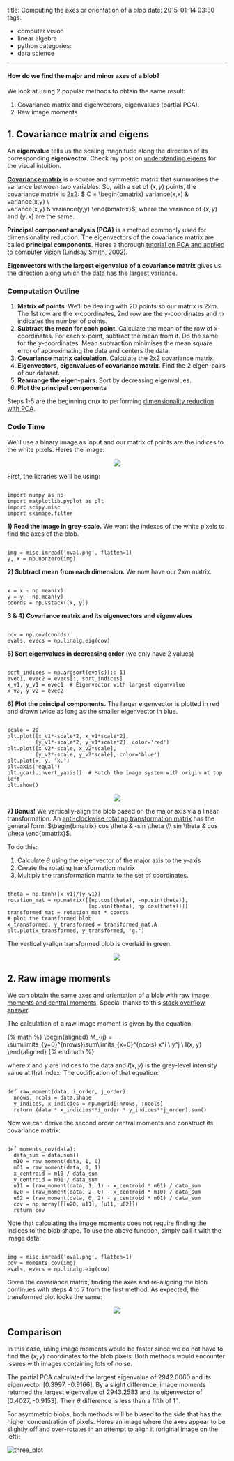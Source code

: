title: Computing the axes or orientation of a blob
date: 2015-01-14 03:30
tags:
- computer vision
- linear algebra
- python
categories:
- data science
---

#### How do we find the major and minor axes of a blob?
We look at using 2 popular methods to obtain the same result:

1. Covariance matrix and eigenvectors, eigenvalues (partial PCA).
2. Raw image moments

## 1. Covariance matrix and eigens
An **eigenvalue** tells us the scaling magnitude along the direction of its corresponding **eigenvector**. Check my post on [understanding eigens](https://alyssaq.github.io/2015/understanding-eigenvectors-and-eigenvalues-visually) for the visual intuition.

[**Covariance matrix**](http://mathworld.wolfram.com/CovarianceMatrix.html) is a square and symmetric matrix that summarises the variance between two variables. So, with a set of $(x, y)$ points, the covariance matrix is 2x2:
$ C = \begin{bmatrix}
variance(x,x) & variance(x,y) \\\
variance(x,y) & variance(y,y)
\end{bmatrix}$, where the variance of $(x, y)$ and $(y, x)$ are the same.

**Principal component analysis (PCA)** is a method commonly used for dimensionality reduction. The eigenvectors of the covariance matrix are called **principal components**. Heres a thorough [tutorial on PCA and applied to computer vision (Lindsay Smith, 2002)](http://www.cs.otago.ac.nz/cosc453/student_tutorials/principal_components.pdf).

**Eigenvectors with the largest eigenvalue of a covariance matrix** gives us the direction along which the data has the largest variance.

### Computation Outline
1. **Matrix of points**. We'll be dealing with 2D points so our matrix is 2x*m*. The 1st row are the x-coordinates, 2nd row are the y-coordinates and *m* indicates the number of points.
2. **Subtract the mean for each point**. Calculate the mean of the row of x-coordinates. For each x-point, subtract the mean from it. Do the same for the y-coordinates. Mean subtraction minimises the mean square error of approximating the data and centers the data.
3. **Covariance matrix calculation**. Calculate the 2x2 covariance matrix.
4. **Eigenvectors, eigenvalues of covariance matrix**. Find the 2 eigen-pairs of our dataset.
5. **Rearrange the eigen-pairs**. Sort by decreasing eigenvalues.
6. **Plot the principal components**

Steps 1-5 are the beginning crux to performing [dimensionality reduction with PCA](http://en.wikipedia.org/wiki/Principal_component_analysis#Computing_PCA_using_the_covariance_method).

### Code Time
We'll use a binary image as input and our matrix of points are the indices to the white pixels. Heres the image:

<p style="text-align:center">
<img src="https://alyssaq.github.io/blog/images/blob_axes-skewed_oval.png">
</p>

First, the libraries we'll be using:
<pre><code class="language-python">
import numpy as np
import matplotlib.pyplot as plt
import scipy.misc
import skimage.filter
</code></pre>

**1) Read the image in grey-scale.** We want the indexes of the white pixels to find the axes of the blob.

<pre><code class="language-python">
img = misc.imread('oval.png', flatten=1)
y, x = np.nonzero(img)
</code></pre>

**2) Subtract mean from each dimension.** We now have our 2x*m* matrix.
<pre><code class="language-python">
x = x - np.mean(x)
y = y - np.mean(y)
coords = np.vstack([x, y])
</code></pre>

**3 & 4) Covariance matrix and its eigenvectors and eigenvalues**
<pre><code class="language-python">
cov = np.cov(coords)
evals, evecs = np.linalg.eig(cov)
</code></pre>

**5) Sort eigenvalues in decreasing order** (we only have 2 values)
<pre><code class="language-python">
sort_indices = np.argsort(evals)[::-1]
evec1, evec2 = evecs[:, sort_indices]
x_v1, y_v1 = evec1  # Eigenvector with largest eigenvalue
x_v2, y_v2 = evec2
</code></pre>

**6) Plot the principal components.** The larger eigenvector is plotted in red and drawn twice as long as the smaller eigenvector in blue.
<pre><code class="language-python">
scale = 20
plt.plot([x_v1*-scale*2, x_v1*scale*2],
		 [y_v1*-scale*2, y_v1*scale*2], color='red')
plt.plot([x_v2*-scale, x_v2*scale],
		 [y_v2*-scale, y_v2*scale], color='blue')
plt.plot(x, y, 'k.')
plt.axis('equal')
plt.gca().invert_yaxis()  # Match the image system with origin at top left
plt.show()
</code></pre>

<p style="text-align:center">
<img src="https://alyssaq.github.io/blog/images/blob_axes-eigens_plot.png">
</p>

**7) Bonus!** We vertically-align the blob based on the major axis via a linear transformation. An [anti-clockwise rotating transformation matrix](https://alyssaq.github.io/2015/visualising-matrices-and-affine-transformations-with-python#rotating) has the general form: $\begin{bmatrix}
cos \theta & -sin \theta \\\
sin \theta & cos \theta
\end{bmatrix}$.

To do this:

 1. Calculate $\theta$ using the eigenvector of the major axis to the y-axis
 2. Create the rotating transformation matrix
 3. Multiply the transformation matrix to the set of coordinates.
<pre><code class="language-python">
theta = np.tanh((x_v1)/(y_v1))  
rotation_mat = np.matrix([[np.cos(theta), -np.sin(theta)],
                          [np.sin(theta), np.cos(theta)]])
transformed_mat = rotation_mat * coords
# plot the transformed blob
x_transformed, y_transformed = transformed_mat.A
plt.plot(x_transformed, y_transformed, 'g.')
</code></pre>

The vertically-align transformed blob is overlaid in green.
<p style="text-align:center">
<img src="https://alyssaq.github.io/blog/images/blob_axes-transformed_plot.png">
</p>

## 2. Raw image moments
We can obtain the same axes and orientation of a blob with [raw image moments and central moments](http://en.wikipedia.org/wiki/Image_moment#Raw_moments). Special thanks to this [stack overflow answer](http://stackoverflow.com/questions/9005659/compute-eigenvectors-of-image-in-python).

The calculation of a raw image moment is given by the equation:

{% math %}
\begin{aligned}
M_{ij}  = \sum\limits_{y=0}^{nrows}\sum\limits_{x=0}^{ncols} x^i \ y^j \ I(x, y)
\end{aligned}
{% endmath %}

where $x$ and $y$ are indices to the data and $I(x, y)$ is the grey-level intensity value at that index. The codification of that equation:

<pre><code class="language-python">
def raw_moment(data, i_order, j_order):
  nrows, ncols = data.shape
  y_indices, x_indicies = np.mgrid[:nrows, :ncols]
  return (data * x_indicies**i_order * y_indices**j_order).sum()
</code></pre>

Now we can derive the second order central moments and construct its covariance matrix:
<pre><code class="language-python">
def moments_cov(data):
  data_sum = data.sum()
  m10 = raw_moment(data, 1, 0)
  m01 = raw_moment(data, 0, 1)
  x_centroid = m10 / data_sum
  y_centroid = m01 / data_sum
  u11 = (raw_moment(data, 1, 1) - x_centroid * m01) / data_sum
  u20 = (raw_moment(data, 2, 0) - x_centroid * m10) / data_sum
  u02 = (raw_moment(data, 0, 2) - y_centroid * m01) / data_sum
  cov = np.array([[u20, u11], [u11, u02]])
  return cov
</code></pre>

Note that calculating the image moments does not require finding the indices to the blob shape. To use the above function, simply call it with the image data:
<pre><code class="language-python">
img = misc.imread('oval.png', flatten=1)
cov = moments_cov(img)
evals, evecs = np.linalg.eig(cov)
</code></pre>

Given the covariance matrix, finding the axes and re-aligning the blob continues with steps 4 to 7 from the first method. As expected, the transformed plot looks the same:
<p style="text-align:center">
<img src="https://alyssaq.github.io/blog/images/blob_axes-moments_plot.png">
</p>


## Comparison
In this case, using image moments would be faster since we do not have to find the $(x, y)$ coordinates to the blob pixels. Both methods would encounter issues with images containing lots of noise.

The partial PCA calculated the largest eigenvalue of 2942.0060 and its eigenvector [0.3997, -0.9166]. By a slight difference, image moments returned the largest eigenvalue of 2943.2583 and its eigenvector of [0.4027, -0.9153].
Their $\theta$ difference is less than a fifth of $1^\circ$.

For asymmetric blobs, both methods will be biased to the side that has the higher concentration of pixels. Heres an image where the axes appear to be slightly off and over-rotates in an attempt to align it (original image on the left):

![three_plot](https://alyssaq.github.io/blog/images/blob_axes-three_plot.png)
